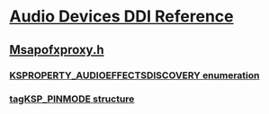 # [Audio Devices DDI Reference](../_audio/index.md)
## [Msapofxproxy.h](index.md)
### [KSPROPERTY_AUDIOEFFECTSDISCOVERY enumeration](../msapofxproxy/ne-msapofxproxy-ksproperty_audioeffectsdiscovery.md)
### [tagKSP_PINMODE structure](../msapofxproxy/ns-msapofxproxy-tagksp_pinmode.md)
